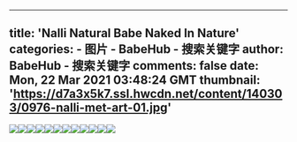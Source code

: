 
---
title: 'Nalli Natural Babe Naked In Nature'
categories: 
    - 图片
    - BabeHub - 搜索关键字
author: BabeHub - 搜索关键字
comments: false
date: Mon, 22 Mar 2021 03:48:24 GMT
thumbnail: 'https://d7a3x5k7.ssl.hwcdn.net/content/140303/0976-nalli-met-art-01.jpg'
---

<div>   
<img src="https://d7a3x5k7.ssl.hwcdn.net/content/140303/0976-nalli-met-art-01.jpg" referrerpolicy="no-referrer"><img src="https://d7a3x5k7.ssl.hwcdn.net/content/140303/0976-nalli-met-art-02.jpg" referrerpolicy="no-referrer"><img src="https://d7a3x5k7.ssl.hwcdn.net/content/140303/0976-nalli-met-art-03.jpg" referrerpolicy="no-referrer"><img src="https://d7a3x5k7.ssl.hwcdn.net/content/140303/0976-nalli-met-art-04.jpg" referrerpolicy="no-referrer"><img src="https://d7a3x5k7.ssl.hwcdn.net/content/140303/0976-nalli-met-art-05.jpg" referrerpolicy="no-referrer"><img src="https://d7a3x5k7.ssl.hwcdn.net/content/140303/0976-nalli-met-art-06.jpg" referrerpolicy="no-referrer"><img src="https://d7a3x5k7.ssl.hwcdn.net/content/140303/0976-nalli-met-art-07.jpg" referrerpolicy="no-referrer"><img src="https://d7a3x5k7.ssl.hwcdn.net/content/140303/0976-nalli-met-art-08.jpg" referrerpolicy="no-referrer"><img src="https://d7a3x5k7.ssl.hwcdn.net/content/140303/0976-nalli-met-art-09.jpg" referrerpolicy="no-referrer"><img src="https://d7a3x5k7.ssl.hwcdn.net/content/140303/0976-nalli-met-art-10.jpg" referrerpolicy="no-referrer"><img src="https://d7a3x5k7.ssl.hwcdn.net/content/140303/0976-nalli-met-art-11.jpg" referrerpolicy="no-referrer"><img src="https://d7a3x5k7.ssl.hwcdn.net/content/140303/0976-nalli-met-art-12.jpg" referrerpolicy="no-referrer">  
</div>
            